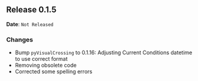 ## Release 0.1.5

**Date**: `Not Released`

### Changes

- Bump `pyVisualCrossing` to 0.1.16: Adjusting Current Conditions datetime to use correct format
- Removing obsolete code
- Corrected some spelling errors